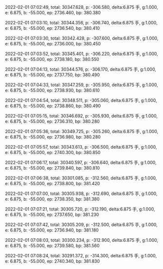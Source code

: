 2022-02-01 07:02:49, total: 30347.628, p: -306.580, delta:6.875 手, g:1.000, e: 6.875, b: -55.000, ep: 2736.460, bp: 380.380

2022-02-01 07:03:10, total: 30344.356, p: -306.740, delta:6.875 手, g:1.000, e: 6.875, b: -55.000, ep: 2736.540, bp: 380.410

2022-02-01 07:03:30, total: 30342.428, p: -307.600, delta:6.875 手, g:1.000, e: 6.875, b: -55.000, ep: 2736.000, bp: 380.450

2022-02-01 07:03:52, total: 30345.401, p: -306.220, delta:6.875 手, g:1.000, e: 6.875, b: -55.000, ep: 2738.180, bp: 380.550

2022-02-01 07:04:13, total: 30344.576, p: -306.170, delta:6.875 手, g:1.000, e: 6.875, b: -55.000, ep: 2737.750, bp: 380.490

2022-02-01 07:04:33, total: 30347.259, p: -305.950, delta:6.875 手, g:1.000, e: 6.875, b: -55.000, ep: 2738.930, bp: 380.610

2022-02-01 07:04:54, total: 30348.511, p: -305.060, delta:6.875 手, g:1.000, e: 6.875, b: -55.000, ep: 2738.860, bp: 380.490

2022-02-01 07:05:15, total: 30346.692, p: -305.930, delta:6.875 手, g:1.000, e: 6.875, b: -55.000, ep: 2736.310, bp: 380.280

2022-02-01 07:05:36, total: 30349.725, p: -305.260, delta:6.875 手, g:1.000, e: 6.875, b: -55.000, ep: 2736.980, bp: 380.280

2022-02-01 07:05:57, total: 30343.613, p: -306.500, delta:6.875 手, g:1.000, e: 6.875, b: -55.000, ep: 2740.300, bp: 380.850

2022-02-01 07:06:17, total: 30340.597, p: -306.640, delta:6.875 手, g:1.000, e: 6.875, b: -55.000, ep: 2739.840, bp: 380.810

2022-02-01 07:06:38, total: 30301.085, p: -312.560, delta:6.875 手, g:1.000, e: 6.875, b: -55.000, ep: 2738.800, bp: 381.420

2022-02-01 07:07:00, total: 30305.938, p: -312.690, delta:6.875 手, g:1.000, e: 6.875, b: -55.000, ep: 2738.350, bp: 381.380

2022-02-01 07:07:21, total: 30305.720, p: -312.190, delta:6.875 手, g:1.000, e: 6.875, b: -55.000, ep: 2737.650, bp: 381.230

2022-02-01 07:07:42, total: 30305.209, p: -312.500, delta:6.875 手, g:1.000, e: 6.875, b: -55.000, ep: 2736.940, bp: 381.180

2022-02-01 07:08:03, total: 30300.234, p: -312.900, delta:6.875 手, g:1.000, e: 6.875, b: -55.000, ep: 2739.580, bp: 381.560

2022-02-01 07:08:24, total: 30291.372, p: -314.300, delta:6.875 手, g:1.000, e: 6.875, b: -55.000, ep: 2740.340, bp: 381.830